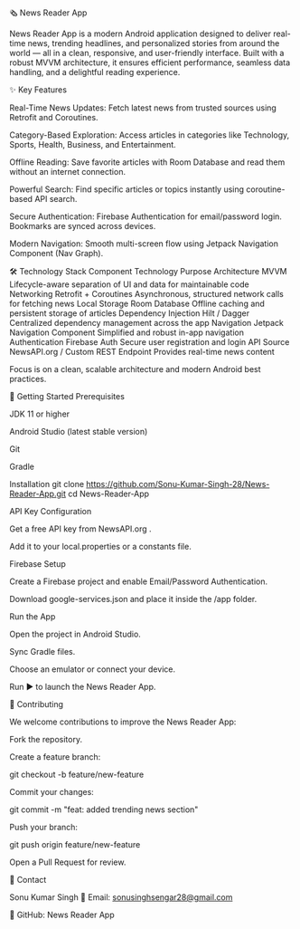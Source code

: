 🗞️ News Reader App

News Reader App is a modern Android application designed to deliver real-time news, trending headlines, and personalized stories from around the world — all in a clean, responsive, and user-friendly interface. Built with a robust MVVM architecture, it ensures efficient performance, seamless data handling, and a delightful reading experience.

✨ Key Features

Real-Time News Updates: Fetch latest news from trusted sources using Retrofit and Coroutines.

Category-Based Exploration: Access articles in categories like Technology, Sports, Health, Business, and Entertainment.

Offline Reading: Save favorite articles with Room Database and read them without an internet connection.

Powerful Search: Find specific articles or topics instantly using coroutine-based API search.

Secure Authentication: Firebase Authentication for email/password login. Bookmarks are synced across devices.

Modern Navigation: Smooth multi-screen flow using Jetpack Navigation Component (Nav Graph).

🛠️ Technology Stack
Component	Technology	Purpose
Architecture	MVVM	Lifecycle-aware separation of UI and data for maintainable code
Networking	Retrofit + Coroutines	Asynchronous, structured network calls for fetching news
Local Storage	Room Database	Offline caching and persistent storage of articles
Dependency Injection	Hilt / Dagger	Centralized dependency management across the app
Navigation	Jetpack Navigation Component	Simplified and robust in-app navigation
Authentication	Firebase Auth	Secure user registration and login
API Source	NewsAPI.org / Custom REST Endpoint	Provides real-time news content

Focus is on a clean, scalable architecture and modern Android best practices.

🚀 Getting Started
Prerequisites

JDK 11 or higher

Android Studio (latest stable version)

Git

Gradle

Installation
git clone https://github.com/Sonu-Kumar-Singh-28/News-Reader-App.git
cd News-Reader-App

API Key Configuration

Get a free API key from NewsAPI.org
.

Add it to your local.properties or a constants file.

Firebase Setup

Create a Firebase project and enable Email/Password Authentication.

Download google-services.json and place it inside the /app folder.

Run the App

Open the project in Android Studio.

Sync Gradle files.

Choose an emulator or connect your device.

Run ▶️ to launch the News Reader App.

🤝 Contributing

We welcome contributions to improve the News Reader App:

Fork the repository.

Create a feature branch:

git checkout -b feature/new-feature


Commit your changes:

git commit -m "feat: added trending news section"


Push your branch:

git push origin feature/new-feature


Open a Pull Request for review.

📧 Contact

Sonu Kumar Singh
📩 Email: sonusinghsengar28@gmail.com

🔗 GitHub: News Reader App
